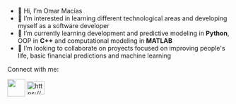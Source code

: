 - 👋 Hi, I’m Omar Macías
- 👀 I’m interested in learning different technological areas and developing myself as a software developer
- 🌱 I’m currently learning development and predictive modeling in **Python**, OOP in **C++** and computational modeling in **MATLAB**
- 💞️ I’m looking to collaborate on proyects focused on improving people's life, basic financial predictions and machine learning
<p>
Connect with me:
<p><a href="a01635795@tec.mx"><img align="center" src="https://gcc.ec/site/wp-content/uploads/2020/11/mail.png" height="40" width="40" /><a>
<a target="blank" href="https://www.linkedin.com/in/-omarmacias-/"><img align="center" src="https://raw.githubusercontent.com/rahuldkjain/github-profile-readme-generator/master/src/images/icons/Social/linked-in-alt.svg" alt="https://www.linkedin.com/in/-omarmacias-/" height="30" width="40" /></a>
